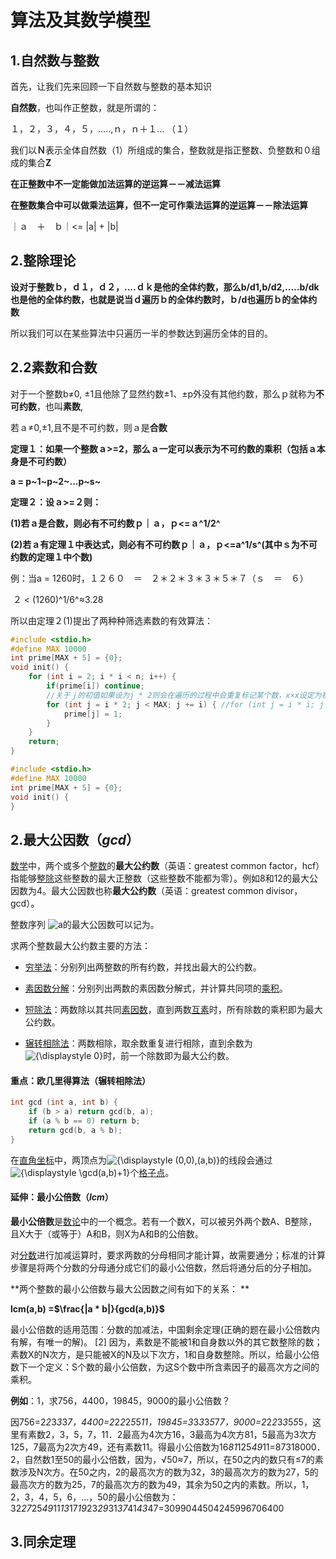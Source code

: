 # 算法及其数学模型

## 1.自然数与整数

首先，让我们先来回顾一下自然数与整数的基本知识

**自然数**，也叫作正整数，就是所谓的：

１，２，３，４，５，.....,ｎ，ｎ＋１...			（１）

我们以**Ｎ**表示全体自然数（1）所组成的集合，整数就是指正整数、负整数和０组成的集合**Z**

**在正整数中不一定能做加法运算的逆运算－－减法运算**

**在整数集合中可以做乘法运算，但不一定可作乘法运算的逆运算－－除法运算**

｜ａ　＋　ｂ｜<= |a| + |b|	

## 2.整除理论

**设对于整数ｂ，ｄ１，ｄ２，....ｄｋ是他的全体约数，那么b/d1,b/d2,.....b/dk也是他的全体约数，也就是说当ｄ遍历ｂ的全体约数时，ｂ/d也遍历ｂ的全体约数**

所以我们可以在某些算法中只遍历一半的参数达到遍历全体的目的。

## 2.2素数和合数

对于一个整数b$\neq$0, $\pm$1且他除了显然约数$\pm$1、$\pm$p外没有其他约数，那么ｐ就称为**不可约数**，也叫**素数**,

若ａ$\neq$0,$\pm$1,且不是不可约数，则ａ是**合数**

**定理１：如果一个整数ａ>=2，那么ａ一定可以表示为不可约数的乘积（包括ａ本身是不可约数）**

**a = p~1~p~2~...p~s~**

**定理２：设ａ>=２则：**

**(1)若ａ是合数，则必有不可约数ｐ｜ａ，ｐ<=ａ^1/2^**

**(2)若ａ有定理１中表达式，则必有不可约数ｐ｜ａ，ｐ<=a^1/s^(其中ｓ为不可约数的定理１中个数)**

例：当a = 1260时，１２６０　＝　２＊２＊３＊３＊５＊７（ｓ　＝　６）

​	２ < (1260)^1/6^$\approx$3.28

所以由定理２(1)提出了两种种筛选素数的有效算法：

```c
#include <stdio.h>
#define MAX 10000
int prime[MAX + 5] = {0};
void init() {
    for (int i = 2; i * i < n; i++) {
        if(prime[i]) continue;
        //关于ｊ的初值如果设为j * 2则会在遍历的过程中会重复标记某个数，x×x设定为初值会保证j的初值必定为第一个由自身标定的合数
        for (int j = i * 2; j < MAX; j += i) { //for (int j = i * i; j < MAX; j += i)
			prime[j] = 1;
        }
    }
    return;
}
```

```c
#include <stdio.h>
#define MAX 10000
int prime[MAX + 5] = {0};
void init() {
}
```



## 2.最大公因数（*gcd*）

[数学](https://zh.wikipedia.org/wiki/%E6%95%B0%E5%AD%A6)中，两个或多个[整数](https://zh.wikipedia.org/wiki/%E6%95%B4%E6%95%B8)的**最大公约数**（英语：greatest common factor，hcf）指能够[整除](https://zh.wikipedia.org/wiki/%E6%95%B4%E9%99%A4)这些整数的最大正整数（这些整数不能都为零）。例如8和12的最大公因数为4。最大公因数也称**最大公约数**（英语：greatest common divisor，gcd）。 

整数序列      ![a](https://wikimedia.org/api/rest_v1/media/math/render/svg/ffd2487510aa438433a2579450ab2b3d557e5edc)的最大公因数可以记为。 

求两个整数最大公约数主要的方法： 

- [穷举法](https://zh.wikipedia.org/wiki/%E7%AA%AE%E8%88%89%E6%B3%95)：分别列出两整数的所有约数，并找出最大的公约数。

- [素因数分解](https://zh.wikipedia.org/wiki/%E8%B3%AA%E5%9B%A0%E6%95%B8%E5%88%86%E8%A7%A3)：分别列出两数的素因数分解式，并计算共同项的[乘积](https://zh.wikipedia.org/wiki/%E4%B9%98%E7%A7%AF)。

- [短除法](https://zh.wikipedia.org/wiki/%E7%9F%AD%E9%99%A4%E6%B3%95)：两数除以其共同[素因数](https://zh.wikipedia.org/wiki/%E8%B3%AA%E5%9B%A0%E6%95%B8)，直到两数[互素](https://zh.wikipedia.org/wiki/%E4%BA%92%E8%B3%AA)时，所有除数的乘积即为最大公约数。

- [辗转相除法](https://zh.wikipedia.org/wiki/%E8%BC%BE%E8%BD%89%E7%9B%B8%E9%99%A4%E6%B3%95)：两数相除，取余数重复进行相除，直到余数为   ![{\displaystyle 0}](https://wikimedia.org/api/rest_v1/media/math/render/svg/2aae8864a3c1fec9585261791a809ddec1489950)时，前一个除数即为最大公约数。

  

#### 重点：欧几里得算法（辗转相除法）

```c
int gcd (int a, int b) {
    if (b > a) return gcd(b, a);
    if (a % b == 0) return b;
    return gcd(b, a % b);
}
```



在[直角坐标](https://zh.wikipedia.org/wiki/%E7%9B%B4%E8%A7%92%E5%9D%90%E6%A0%87)中，两顶点为![{\displaystyle (0,0),(a,b)}](https://wikimedia.org/api/rest_v1/media/math/render/svg/78b8c287844a928bb627328195c697cfe34a5f95)的线段会通过  ![{\displaystyle \gcd(a,b)+1}](https://wikimedia.org/api/rest_v1/media/math/render/svg/c3f4c81f1cf043e68c10626098accae9b0a736b0)个[格子点](https://zh.wikipedia.org/w/index.php?title=%E6%A0%BC%E5%AD%90%E9%BB%9E&action=edit&redlink=1)。 

#### **延伸：最小公倍数（*lcm*）**

**最小公倍数**是[数论](https://zh.wikipedia.org/wiki/%E6%95%B0%E8%AE%BA)中的一个概念。若有一个数X，可以被另外两个数A、B整除，且X大于（或等于）A和B，则X为A和B的公倍数。

对[分数](https://zh.wikipedia.org/wiki/%E5%88%86%E6%95%B8)进行加减运算时，要求两数的分母相同才能计算，故需要通分；标准的计算步骤是将两个分数的分母通分成它们的最小公倍数，然后将通分后的分子相加。 

**两个整数的最小公倍数与最大公因数之间有如下的关系： **

**lcm(a,b) =$\frac{|a * b|}{gcd(a,b)}$**

最小公倍数的适用范围：分数的加减法，中国剩余定理(正确的题在最小公倍数内有解，有唯一的解)。 [2]  因为，素数是不能被1和自身数以外的其它数整除的数；素数X的N次方，是只能被X的N及以下次方，1和自身数整除。所以，给最小公倍数下一个定义：S个数的最小公倍数，为这S个数中所含素因子的最高次方之间的乘积。

**例如**：1，求756，4400，19845，9000的最小公倍数？

因756=2*2*3*3*3*7，4400=2*2*2*2*5*5*11，19845=3*3*3*3*5*7*7，9000=2*2*2*3*3*5*5*5，这里有素数2，3，5，7，11．2最高为4次方16，3最高为4次方81，5最高为3次方125，7最高为2次方49，还有素数11。得最小公倍数为16*81*125*49*11=87318000．2，自然数1至50的最小公倍数，因为，√50≈7，所以，在50之内的数只有≤7的素数涉及N次方。在50之内，2的最高次方的数为32，3的最高次方的数为27，5的最高次方的数为25，7的最高次方的数为49，其余为50之内的素数。所以，1，2，3，4，5，6，…，50的最小公倍数为：32*27*25*49*11*13*17*19*23*29*31*37*41*43*47=3099044504245996706400

## 3.同余定理

